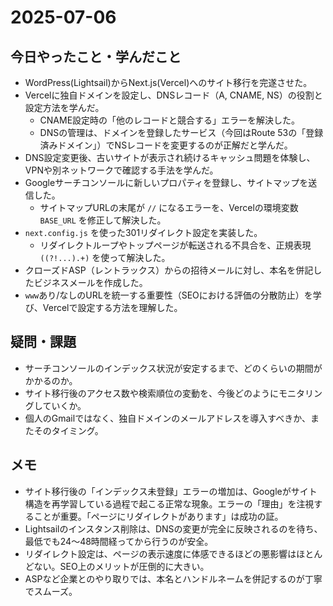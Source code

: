 # 2025-07-06

## 今日やったこと・学んだこと
- WordPress(Lightsail)からNext.js(Vercel)へのサイト移行を完遂させた。
- Vercelに独自ドメインを設定し、DNSレコード（A, CNAME, NS）の役割と設定方法を学んだ。
    - CNAME設定時の「他のレコードと競合する」エラーを解決した。
    - DNSの管理は、ドメインを登録したサービス（今回はRoute 53の「登録済みドメイン」）でNSレコードを変更するのが正解だと学んだ。
- DNS設定変更後、古いサイトが表示され続けるキャッシュ問題を体験し、VPNや別ネットワークで確認する手法を学んだ。
- Googleサーチコンソールに新しいプロパティを登録し、サイトマップを送信した。
    - サイトマップURLの末尾が `//` になるエラーを、Vercelの環境変数 `BASE_URL` を修正して解決した。
- `next.config.js` を使った301リダイレクト設定を実装した。
    - リダイレクトループやトップページが転送される不具合を、正規表現 `((?!...).+)` を使って解決した。
- クローズドASP（レントラックス）からの招待メールに対し、本名を併記したビジネスメールを作成した。
- `www`あり/なしのURLを統一する重要性（SEOにおける評価の分散防止）を学び、Vercelで設定する方法を理解した。

## 疑問・課題
- サーチコンソールのインデックス状況が安定するまで、どのくらいの期間がかかるのか。
- サイト移行後のアクセス数や検索順位の変動を、今後どのようにモニタリングしていくか。
- 個人のGmailではなく、独自ドメインのメールアドレスを導入すべきか、またそのタイミング。

## メモ
- サイト移行後の「インデックス未登録」エラーの増加は、Googleがサイト構造を再学習している過程で起こる正常な現象。エラーの「理由」を注視することが重要。「ページにリダイレクトがあります」は成功の証。
- Lightsailのインスタンス削除は、DNSの変更が完全に反映されるのを待ち、最低でも24〜48時間経ってから行うのが安全。
- リダイレクト設定は、ページの表示速度に体感できるほどの悪影響はほとんどない。SEO上のメリットが圧倒的に大きい。
- ASPなど企業とのやり取りでは、本名とハンドルネームを併記するのが丁寧でスムーズ。

